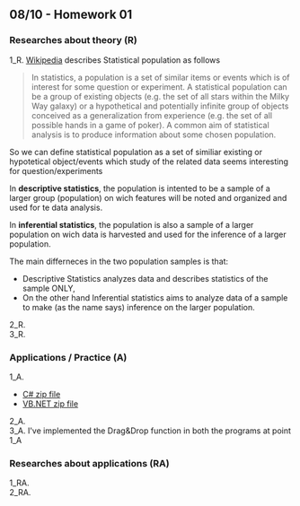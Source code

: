 ## 08/10 - Homework 01

### Researches about theory (R)
  1_R. 
[Wikipedia](https://en.wikipedia.org/wiki/Statistical_population) describes Statistical population as follows
> In statistics, a population is a set of similar items or events which is of interest for some question or experiment. A statistical population can be a group of existing objects (e.g. the set of all stars within the Milky Way galaxy) or a hypothetical and potentially infinite group of objects conceived as a generalization from experience (e.g. the set of all possible hands in a game of poker). A common aim of statistical analysis is to produce information about some chosen population. 

So we can define statistical population as a set of similiar existing or hypotetical object/events which study of the related data seems interesting for question/experiments

In **descriptive statistics**, the population is intented to be a sample of a larger group (population) on wich features will be noted and organized and used for te data analysis.  

In **inferential statistics**, the population is also a sample of a larger population on wich data is harvested and used for the inference of a larger population.  

The main differneces in the two population samples is that:  
  - Descriptive Statistics analyzes data and describes statistics of the sample ONLY,  
  - On the other hand Inferential statistics aims to analyze data of a sample to make (as the name says) inference on the larger population.  
  
  2_R.  
  3_R.  

### Applications / Practice (A)
  1_A.  
  - [C# zip file](https://drive.google.com/file/d/1R2cDsJLh_hcP5wOe_d0STyCQVivkWqmY/view?usp=sharing)  
  - [VB.NET zip file](https://drive.google.com/file/d/1NY1Byu0iRMpn7ZTiBgfmChd4ixgGHpZA/view?usp=sharing)  
    
  2_A.  
  3_A. I've implemented the Drag&Drop function in both the programs at point 1_A 

### Researches about applications (RA)
  1_RA.  
  2_RA.  
